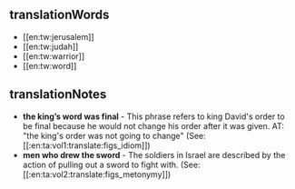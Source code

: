## translationWords

* [[en:tw:jerusalem]]
* [[en:tw:judah]]
* [[en:tw:warrior]]
* [[en:tw:word]]

## translationNotes

* **the king’s word was final** - This phrase refers to king David's order to be final because he would not change his order after it was given. AT: "the king's order was not going to change" (See: [[:en:ta:vol1:translate:figs_idiom]])
* **men who drew the sword** - The soldiers in Israel are described by the action of pulling out a sword to fight with. (See: [[:en:ta:vol2:translate:figs_metonymy]])
